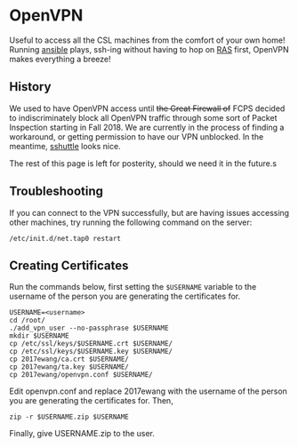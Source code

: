 # OpenVPN

Useful to access all the CSL machines from the comfort of your own home! Running [ansible] plays, ssh-ing without having to hop on [RAS] first, OpenVPN makes everything a breeze!

[ansible]: ../tools/ansible.md
[RAS]: ../../services/remote-access/README.md

## History

We used to have OpenVPN access until ~~the Great Firewall of~~ FCPS decided to indiscriminately block all OpenVPN traffic through some sort of Packet Inspection starting in Fall 2018. We are currently in the process of finding a workaround, or getting permission to have our VPN unblocked. In the meantime, [sshuttle](https://sshuttle.readthedocs.io/en/stable/) looks nice.

The rest of this page is left for posterity, should we need it in the future.s

## Troubleshooting

If you can connect to the VPN successfully, but are having issues accessing other machines, try running the following command on the server:

```
/etc/init.d/net.tap0 restart
```

## Creating Certificates

Run the commands below, first setting the `$USERNAME` variable to the username of the person you are generating the certificates for.

```
USERNAME=<username>
cd /root/
./add_vpn_user --no-passphrase $USERNAME
mkdir $USERNAME
cp /etc/ssl/keys/$USERNAME.crt $USERNAME/
cp /etc/ssl/keys/$USERNAME.key $USERNAME/
cp 2017ewang/ca.crt $USERNAME/
cp 2017ewang/ta.key $USERNAME/
cp 2017ewang/openvpn.conf $USERNAME/
```

Edit openvpn.conf and replace 2017ewang with the username of the person you are generating the certificates for. Then,

```
zip -r $USERNAME.zip $USERNAME
```

Finally, give USERNAME.zip to the user.
